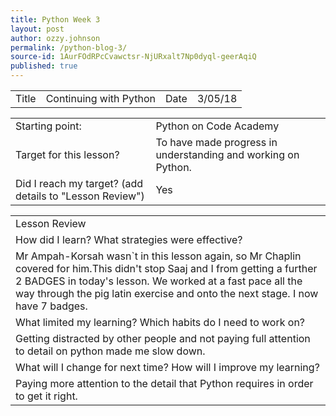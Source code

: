 ```yaml
---
title: Python Week 3
layout: post
author: ozzy.johnson
permalink: /python-blog-3/
source-id: 1AurFOdRPcCvawctsr-NjURxalt7Np0dyql-geerAqiQ
published: true
---
```

<table>
  <tr>
    <td>Title</td>
    <td>Continuing with Python</td>
    <td>Date</td>
    <td>3/05/18</td>
  </tr>
</table>


<table>
  <tr>
    <td>Starting point:</td>
    <td>Python on Code Academy</td>
  </tr>
  <tr>
    <td>Target for this lesson?</td>
    <td>To have made progress in understanding and working on Python.</td>
  </tr>
  <tr>
    <td>Did I reach my target? 
(add details to "Lesson Review")</td>
    <td> Yes </td>
  </tr>
</table>


<table>
  <tr>
    <td>Lesson Review</td>
  </tr>
  <tr>
    <td>How did I learn? What strategies were effective? </td>
  </tr>
  <tr>
    <td>Mr Ampah-Korsah wasn`t in this lesson again, so Mr Chaplin covered for him.This didn't stop Saaj and I from getting a further 2 BADGES in today's lesson. We worked at a fast pace all the way through the pig latin exercise and onto the next stage. I now have 7 badges.</td>
  </tr>
  <tr>
    <td>What limited my learning? Which habits do I need to work on? </td>
  </tr>
  <tr>
    <td>Getting distracted by other people and not paying full attention to detail on python made me slow down.</td>
  </tr>
  <tr>
    <td>What will I change for next time? How will I improve my learning?</td>
  </tr>
  <tr>
    <td>Paying more attention to the detail that Python requires in order to get it right.</td>
  </tr>
</table>


